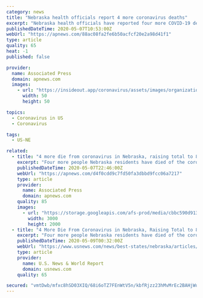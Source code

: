 ```yaml
---
category: news
title: "Nebraska health officials report 4 more coronavirus deaths"
excerpt: "Nebraska health officials have reported four more COVID-19 deaths in the state, bringing the state’s total since the outbreak to 82. The Nebraska Department of"
publishedDateTime: 2020-05-07T10:53:00Z
webUrl: "https://apnews.com/88ac08fa2fe6b50acfcf20e2a98d41f1"
type: article
quality: 65
heat: -1
published: false

provider:
  name: Associated Press
  domain: apnews.com
  images:
    - url: "https://insideout.app/coronavirus/assets/images/organizations/apnews.com-50x50.jpg"
      width: 50
      height: 50

topics:
  - Coronavirus in US
  - Coronavirus

tags:
  - US-NE

related:
  - title: "4 more die from coronavirus in Nebraska, raising total to 86"
    excerpt: "Four more people Nebraska residents have died of the coronavirus, bringing the statewide total to 86 since the pandemic began. The Department of Health and"
    publishedDateTime: 2020-05-07T22:46:00Z
    webUrl: "https://apnews.com/d4f0cdd9c7fd50fa3dbbd9fcc06a7217"
    type: article
    provider:
      name: Associated Press
      domain: apnews.com
    quality: 85
    images:
      - url: "https://storage.googleapis.com/afs-prod/media/cbbc590d91304ad78b504eb670fb9f9e/3000.jpeg"
        width: 3000
        height: 2000
  - title: "4 More Die From Coronavirus in Nebraska, Raising Total to 86"
    excerpt: "Four more people Nebraska residents have died of the coronavirus, bringing the statewide total to 86 since the pandemic began."
    publishedDateTime: 2020-05-09T00:32:00Z
    webUrl: "https://www.usnews.com/news/best-states/nebraska/articles/2020-05-07/4-more-die-from-coronavirus-in-nebraska-raising-total-to-86"
    type: article
    provider:
      name: U.S. News & World Report
      domain: usnews.com
    quality: 65

secured: "vmtDwb/mfxc8hSD03XIQ/68i6oTZ7FEnWtV5n/kbfRjzz23hMvMrEc2BAHjWuzrhZZAyoo+r1rs2ZIFGdcDDP0aB7jAsv9X6yj9oHr0Eoo/YwgCku6Leyb7GjZ/DD1aD4hrTFN+wom57wTSfFeb/C5K2O5PDT2UpT21/T+FGjIWv5M4UAc9vV/SjngVMu85+keTrfduyP/pFdMMVgFULK/pXOv9aCGUbY1+cSsNN7ZcHUJtYPJx03A2xpi9WWfV1CLGLTKy3+OS8uL3hb65bAwjZ4I+YkbXJKMeg77ZidllxETt7CfWZ4xsKFpceO86D;M4qH4YJp2Bj2EGRR6t/sTw=="
---
```


